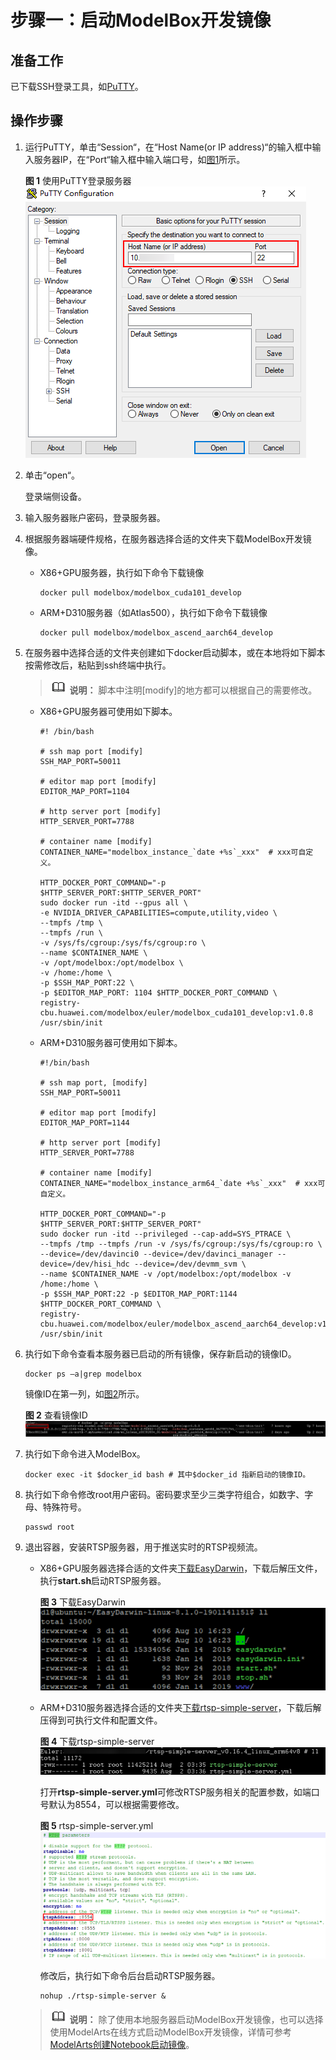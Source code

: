 # 步骤一：启动ModelBox开发镜像<a name="ZH-CN_TOPIC_0000001190564113"></a>

## 准备工作<a name="section1409416191216"></a>

已下载SSH登录工具，如[PuTTY](https://www.putty.org/)。

## 操作步骤<a name="section1431131910139"></a>

1.  运行PuTTY，单击“Session“，在“Host Name\(or IP address\)“的输入框中输入服务器IP，在“Port“输入框中输入端口号，如[图1](#fig13585102521318)所示。

    **图 1**  使用PuTTY登录服务器<a name="fig13585102521318"></a>  
    ![](../assets/images/figure/qs/使用PuTTY登录服务器.png "使用PuTTY登录服务器")

2.  单击“open“。

    登录端侧设备。

3.  输入服务器账户密码，登录服务器。
4.  根据服务器端硬件规格，在服务器选择合适的文件夹下载ModelBox开发镜像。
    -   X86+GPU服务器，执行如下命令下载镜像

        ```
        docker pull modelbox/modelbox_cuda101_develop
        ```

    -   ARM+D310服务器（如Atlas500），执行如下命令下载镜像

        ```
        docker pull modelbox/modelbox_ascend_aarch64_develop
        ```

5.  在服务器中选择合适的文件夹创建如下docker启动脚本，或在本地将如下脚本按需修改后，粘贴到ssh终端中执行。

    >![](../assets/images/figure/qs/public_sys-resources/icon-note.gif) **说明：** 
    >脚本中注明\[modify\]的地方都可以根据自己的需要修改。

    -   X86+GPU服务器可使用如下脚本。

        ```shell
        #! /bin/bash
         
        # ssh map port [modify]
        SSH_MAP_PORT=50011
         
        # editor map port [modify]
        EDITOR_MAP_PORT=1104
         
        # http server port [modify]
        HTTP_SERVER_PORT=7788
         
        # container name [modify]
        CONTAINER_NAME="modelbox_instance_`date +%s`_xxx"  # xxx可自定义。
         
        HTTP_DOCKER_PORT_COMMAND="-p $HTTP_SERVER_PORT:$HTTP_SERVER_PORT"
        sudo docker run -itd --gpus all \
        -e NVIDIA_DRIVER_CAPABILITIES=compute,utility,video \
        --tmpfs /tmp \
        --tmpfs /run \
        -v /sys/fs/cgroup:/sys/fs/cgroup:ro \
        --name $CONTAINER_NAME \
        -v /opt/modelbox:/opt/modelbox \
        -v /home:/home \
        -p $SSH_MAP_PORT:22 \
        -p $EDITOR_MAP_PORT: 1104 $HTTP_DOCKER_PORT_COMMAND \
        registry-cbu.huawei.com/modelbox/euler/modelbox_cuda101_develop:v1.0.8 /usr/sbin/init
        ```

    -   ARM+D310服务器可使用如下脚本。

        ```shell
        #!/bin/bash
         
        # ssh map port, [modify]
        SSH_MAP_PORT=50011
         
        # editor map port [modify]
        EDITOR_MAP_PORT=1144
         
        # http server port [modify]
        HTTP_SERVER_PORT=7788
         
        # container name [modify]
        CONTAINER_NAME="modelbox_instance_arm64_`date +%s`_xxx"  # xxx可自定义。
         
        HTTP_DOCKER_PORT_COMMAND="-p $HTTP_SERVER_PORT:$HTTP_SERVER_PORT"
        sudo docker run -itd --privileged --cap-add=SYS_PTRACE \
        --tmpfs /tmp --tmpfs /run -v /sys/fs/cgroup:/sys/fs/cgroup:ro \
        --device=/dev/davinci0 --device=/dev/davinci_manager --device=/dev/hisi_hdc --device=/dev/devmm_svm \
        --name $CONTAINER_NAME -v /opt/modelbox:/opt/modelbox -v /home:/home \
        -p $SSH_MAP_PORT:22 -p $EDITOR_MAP_PORT:1144 $HTTP_DOCKER_PORT_COMMAND \
        registry-cbu.huawei.com/modelbox/euler/modelbox_ascend_aarch64_develop:v1.0.8 /usr/sbin/init
        ```

6.  执行如下命令查看本服务器已启动的所有镜像，保存新启动的镜像ID。

    ```
    docker ps –a|grep modelbox
    ```

    镜像ID在第一列，如[图2](#fig9481145793211)所示。

    **图 2**  查看镜像ID<a name="fig9481145793211"></a>  
    ![](../assets/images/figure/qs/查看镜像ID.png "查看镜像ID")

7.  执行如下命令进入ModelBox。

    ```shell
    docker exec -it $docker_id bash # 其中$docker_id 指新启动的镜像ID。
    ```

8.  执行如下命令修改root用户密码。密码要求至少三类字符组合，如数字、字母、特殊符号。

    ```
    passwd root
    ```

9.  退出容器，安装RTSP服务器，用于推送实时的RTSP视频流。

    -   X86+GPU服务器选择合适的文件夹[下载EasyDarwin](https://github.com/EasyDarwin/EasyDarwin/releases)，下载后解压文件，执行**start.sh**启动RTSP服务器。

        **图 3**  下载EasyDarwin<a name="fig3247754194119"></a>  
        ![](../assets/images/figure/qs/下载EasyDarwin.png "下载EasyDarwin")

    -   ARM+D310服务器选择合适的文件夹[下载rtsp-simple-server](https://github.com/aler9/rtsp-simple-server/releases)，下载后解压得到可执行文件和配置文件。

        **图 4**  下载rtsp-simple-server<a name="fig1234175414512"></a>  
        ![](../assets/images/figure/qs/下载rtsp-simple-server.png "下载rtsp-simple-server")

        打开**rtsp-simple-server.yml**可修改RTSP服务相关的配置参数，如端口号默认为8554，可以根据需要修改。

        **图 5**  rtsp-simple-server.yml<a name="fig2180153317546"></a>  
        ![](../assets/images/figure/qs/rtsp-simple-server-yml.png "rtsp-simple-server-yml")

        修改后，执行如下命令后台启动RTSP服务器。

        ```
        nohup ./rtsp-simple-server &
        ```

    >![](../assets/images/figure/qs/public_sys-resources/icon-note.gif) **说明：** 
    >除了使用本地服务器启动ModelBox开发镜像，也可以选择使用ModelArts在线方式启动ModelBox开发镜像，详情可参考[ModelArts创建Notebook启动镜像](../qs-modelbox/ModelArts创建Notebook启动镜像.md)。


